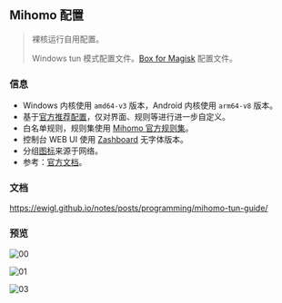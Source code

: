 ## Mihomo 配置

> 裸核运行自用配置。
>
> Windows tun 模式配置文件。[Box for Magisk](https://github.com/taamarin/box_for_magisk) 配置文件。

### 信息

- Windows 内核使用 `amd64-v3` 版本，Android 内核使用 `arm64-v8` 版本。
- 基于[官方推荐配置](https://wiki.metacubex.one/example/conf/#__tabbed_1_2)，仅对界面、规则等进行进一步自定义。
- 白名单规则，规则集使用 [Mihomo 官方规则集](https://github.com/MetaCubeX/meta-rules-dat)。
- 控制台 WEB UI 使用 [Zashboard](https://github.com/Zephyruso/zashboard) 无字体版本。
- 分组[图标](https://github.com/ewigl/licons)来源于网络。
- 参考：[官方文档](https://wiki.metacubex.one/config/)。

### 文档

https://ewigl.github.io/notes/posts/programming/mihomo-tun-guide/

### 预览

![00](https://ewigl.github.io/notes/posts/programming/mihomo-tun-guide/images/00.png)

![01](https://ewigl.github.io/notes/posts/programming/mihomo-tun-guide/images/01.png)

<!-- ![02](https://ewigl.github.io/notes/posts/programming/mihomo-tun-guide/images/02.png) -->

![03](https://ewigl.github.io/notes/posts/programming/mihomo-tun-guide/images/03.png)
